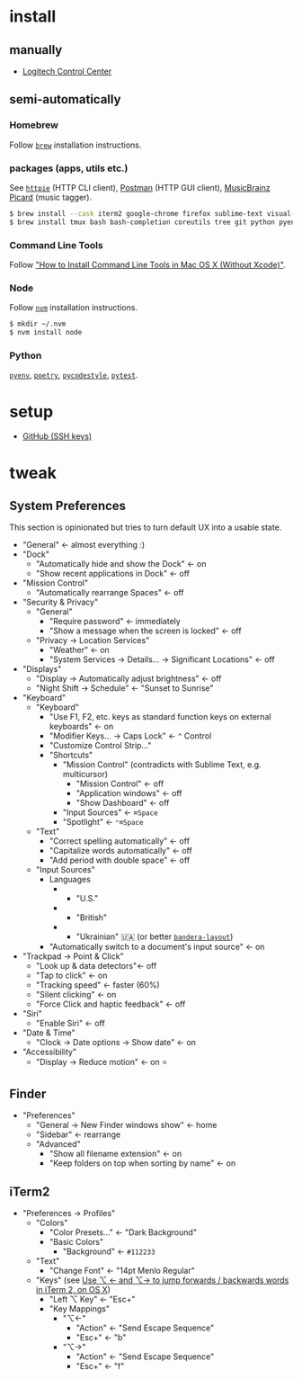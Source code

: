 # install

## manually

* [Logitech Control Center](http://support.logitech.com/en_us/software/logitech-control-center-for-macintosh-os-x)

## semi-automatically

### Homebrew

Follow [`brew`](https://brew.sh) installation instructions.

### packages (apps, utils etc.)

See [`httpie`](https://httpie.org) (HTTP CLI client), [Postman](https://www.getpostman.com) (HTTP GUI client), [MusicBrainz Picard](https://picard.musicbrainz.org/) (music tagger).

```bash
$ brew install --cask iterm2 google-chrome firefox sublime-text visual-studio-code postman java android-file-transfer musicbrainz-picard
$ brew install tmux bash bash-completion coreutils tree git python pyenv httpie nginx
```

### Command Line Tools

Follow ["How to Install Command Line Tools in Mac OS X (Without Xcode)"](http://osxdaily.com/2014/02/12/install-command-line-tools-mac-os-x).

### Node

Follow [`nvm`](https://github.com/nvm-sh/nvm) installation instructions.

```bash
$ mkdir ~/.nvm
$ nvm install node
```

### Python

[`pyenv`](https://github.com/pyenv/pyenv/), [`poetry`](https://python-poetry.org/docs/basic-usage/), [`pycodestyle`](https://pycodestyle.readthedocs.io/en/latest/), [`pytest`](https://pytest.org/en/latest/).

# setup

* [GitHub (SSH keys)](https://help.github.com/articles/connecting-to-github-with-ssh)

# tweak

## System Preferences

This section is opinionated but tries to turn default UX into a usable state.

* "General" <- almost everything :)
* "Dock"
  * "Automatically hide and show the Dock" <- on
  * "Show recent applications in Dock" <- off
* "Mission Control"
  * "Automatically rearrange Spaces" <- off
* "Security & Privacy"
  * "General"
    * "Require password" <- immediately
    * "Show a message when the screen is locked" <- off
  * "Privacy -> Location Services"
    * "Weather" <- on
    * "System Services -> Details... -> Significant Locations" <- off
* "Displays"
  * "Display -> Automatically adjust brightness" <- off
  * "Night Shift -> Schedule" <- "Sunset to Sunrise"
* "Keyboard"
  * "Keyboard"
    * "Use F1, F2, etc. keys as standard function keys on external keyboards" <- on
    * "Modifier Keys... -> Caps Lock" <- `^` Control
    * "Customize Control Strip..."
    * "Shortcuts"
      * "Mission Control" (contradicts with Sublime Text, e.g. multicursor)
        * "Mission Control" <- off
        * "Application windows" <- off
        * "Show Dashboard" <- off
      * "Input Sources" <- `⌘Space`
      * "Spotlight" <- `⌃⌘Space`
  * "Text"
    * "Correct spelling automatically" <- off
    * "Capitalize words automatically" <- off
    * "Add period with double space" <- off
  * "Input Sources"
    * Languages
      * - "U.S."
      * + "British"
      * + "Ukrainian" 🇺🇦 (or better [`bandera-layout`](https://github.com/muromec/bandera-layout))
    * "Automatically switch to a document's input source" <- on
* "Trackpad -> Point & Click"
  * "Look up & data detectors"<- off
  * "Tap to click" <- on
  * "Tracking speed" <- faster (60%)
  * "Silent clicking" <- on
  * "Force Click and haptic feedback" <- off
* "Siri"
  * "Enable Siri" <- off
* "Date & Time"
  * "Clock -> Date options -> Show date" <- on
* "Accessibility"
  * "Display -> Reduce motion" <- on :star:

## Finder

* "Preferences"
  * "General -> New Finder windows show" <- home
  * "Sidebar" <- rearrange
  * "Advanced"
    * "Show all filename extension" <- on
    * "Keep folders on top when sorting by name" <- on

## iTerm2

* "Preferences -> Profiles"
  * "Colors"
    * "Color Presets..." <- "Dark Background"
    * "Basic Colors"
      * "Background" <- `#112233`
  * "Text"
    * "Change Font" <- "14pt Menlo Regular"
  * "Keys" (see [Use ⌥ ← and ⌥→ to jump forwards / backwards words in iTerm 2, on OS X](https://coderwall.com/p/h6yfda/use-and-to-jump-forwards-backwards-words-in-iterm-2-on-os-x))
    * "Left ⌥ Key" <- "Esc+"
    * "Key Mappings"
      * "⌥←"
        * "Action" <- "Send Escape Sequence"
        * "Esc+" <- "b"
      * "⌥→"
        * "Action" <- "Send Escape Sequence"
        * "Esc+" <- "f"
